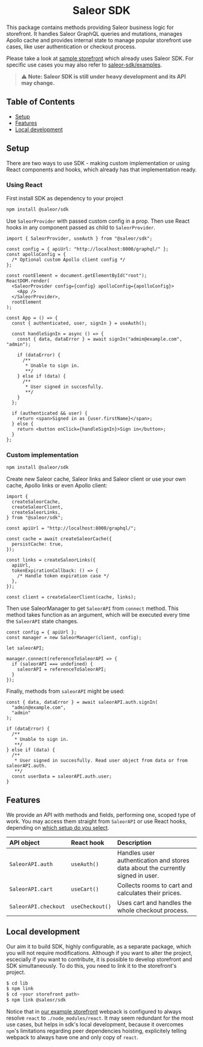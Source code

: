 <div align="center">
  <h1>Saleor SDK</h1>
</div>

This package contains methods providing Saleor business logic for storefront. It handles Saleor GraphQL queries and mutations, manages Apollo cache and provides internal state to manage popular storefront use cases, like user authentication or checkout process.

Please take a look at [sample storefront](https://github.com/mirumee/saleor-storefront) which already uses Saleor SDK. For specific use cases you may also refer to [saleor-sdk/examples](https://github.com/mirumee/saleor-sdk/tree/add/examples/examples/react/typescript/src).

> :warning: **Note: Saleor SDK is still under heavy development and its API may change.**

## Table of Contents

- [Setup](#setup)
- [Features](#features)
- [Local development](#local-development)

## Setup

There are two ways to use SDK - making custom implementation or using React components and hooks, which already has that implementation ready.

### Using React

First install SDK as dependency to your project

```bash
npm install @saleor/sdk
```

Use `SaleorProvider` with passed custom config in a prop. Then use React hooks in any component passed as child to `SaleorProvider`.

```tsx
import { SaleorProvider, useAuth } from "@saleor/sdk";

const config = { apiUrl: "http://localhost:8000/graphql/" };
const apolloConfig = {
  /* Optional custom Apollo client config */
};

const rootElement = document.getElementById("root");
ReactDOM.render(
  <SaleorProvider config={config} apolloConfig={apolloConfig}>
    <App />
  </SaleorProvider>,
  rootElement
);

const App = () => {
  const { authenticated, user, signIn } = useAuth();

  const handleSignIn = async () => {
    const { data, dataError } = await signIn("admin@example.com", "admin");

    if (dataError) {
      /**
       * Unable to sign in.
       **/
    } else if (data) {
      /**
       * User signed in succesfully.
       **/
    }
  };

  if (authenticated && user) {
    return <span>Signed in as {user.firstName}</span>;
  } else {
    return <button onClick={handleSignIn}>Sign in</button>;
  }
};
```

### Custom implementation

```bash
npm install @saleor/sdk
```

Create new Saleor cache, Saleor links and Saleor client or use your own cache, Apollo links or even Apollo client:

```tsx
import {
  createSaleorCache,
  createSaleorClient,
  createSaleorLinks,
} from "@saleor/sdk";

const apiUrl = "http://localhost:8000/graphql/";

const cache = await createSaleorCache({
  persistCache: true,
});

const links = createSaleorLinks({
  apiUrl,
  tokenExpirationCallback: () => {
    /* Handle token expiration case */
  },
});

const client = createSaleorClient(cache, links);
```

Then use SaleorManager to get `SaleorAPI` from `connect` method. This method takes function as an argument, which will be executed every time the `SaleorAPI` state changes.

```tsx
const config = { apiUrl };
const manager = new SaleorManager(client, config);

let saleorAPI;

manager.connect(referenceToSaleorAPI => {
  if (saleorAPI === undefined) {
    saleorAPI = referenceToSaleorAPI;
  }
});
```

Finally, methods from `saleorAPI` might be used:

```tsx
const { data, dataError } = await saleorAPI.auth.signIn(
  "admin@example.com",
  "admin"
);

if (dataError) {
  /**
   * Unable to sign in.
   **/
} else if (data) {
  /**
   * User signed in succesfully. Read user object from data or from saleorAPI.auth.
   **/
  const userData = saleorAPI.auth.user;
}
```

## Features

We provide an API with methods and fields, performing one, scoped type of work. You may access them straight from `SaleorAPI` or use React hooks, depending on [which setup do you select](#setup).

| API object           | React hook      | Description                                                                     |
| :------------------- | :-------------- | :------------------------------------------------------------------------------ |
| `SaleorAPI.auth`     | `useAuth()`     | Handles user authentication and stores data about the currently signed in user. |
| `SaleorAPI.cart`     | `useCart()`     | Collects rooms to cart and calculates their prices.                          |
| `SaleorAPI.checkout` | `useCheckout()` | Uses cart and handles the whole checkout process.                               |

## Local development

Our aim it to build SDK, highly configurable, as a separate package, which you will not require modifications. Although if you want to alter the project, escecially if you want to contribute, it is possible to develop storefront and SDK simultaneously. To do this, you need
to link it to the storefront's project.

```bash
$ cd lib
$ npm link
$ cd <your storefront path>
$ npm link @saleor/sdk
```

Notice that in [our example storefront](https://github.com/mirumee/saleor-storefront)
webpack is configured to always resolve `react` to `./node_modules/react`. It may
seem redundant for the most use cases, but helps in sdk's local development, because
it overcomes `npm`'s limitations regarding peer dependencies hoisting, explicitely
telling webpack to always have one and only copy of `react`.
